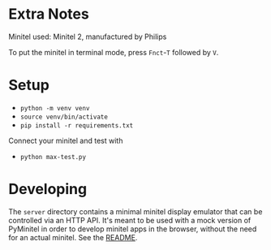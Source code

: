 Extra Notes
===========


Minitel used: Minitel 2, manufactured by Philips

To put the minitel in terminal mode, press `Fnct`-`T` followed by `V`.


# Setup

- `python -m venv venv`
- `source venv/bin/activate`
- `pip install -r requirements.txt`

Connect your minitel and test with

- `python max-test.py`


# Developing

The `server` directory contains a minimal minitel display emulator that can be
controlled via an HTTP API.  It's meant to be used with a mock version of
PyMinitel in order to develop minitel apps in the browser, without the need for
an actual minitel. See the [README](./server/README.md).

